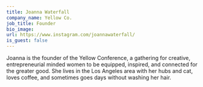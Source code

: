 ```yaml
---
title: Joanna Waterfall
company_name: Yellow Co.
job_title: Founder
bio_image:
url: https://www.instagram.com/joannawaterfall/
is_guest: false
---
```


Joanna is the founder of the Yellow Conference, a gathering for creative, entrepreneurial minded women to be equipped, inspired, and connected for the greater good. She lives in the Los Angeles area with her hubs and cat, loves coffee, and sometimes goes days without washing her hair.
